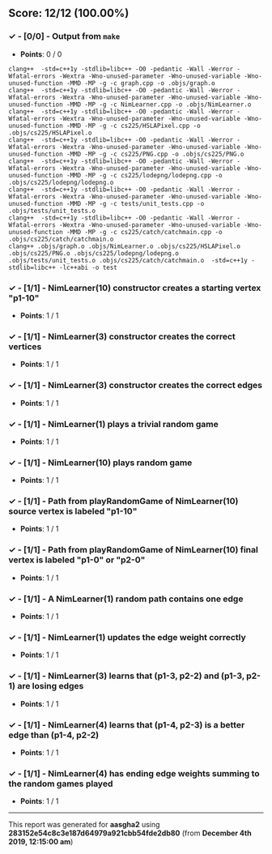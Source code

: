 


## Score: 12/12 (100.00%)


### ✓ - [0/0] - Output from `make`

- **Points**: 0 / 0


```
clang++  -std=c++1y -stdlib=libc++ -O0 -pedantic -Wall -Werror -Wfatal-errors -Wextra -Wno-unused-parameter -Wno-unused-variable -Wno-unused-function -MMD -MP -g -c graph.cpp -o .objs/graph.o
clang++  -std=c++1y -stdlib=libc++ -O0 -pedantic -Wall -Werror -Wfatal-errors -Wextra -Wno-unused-parameter -Wno-unused-variable -Wno-unused-function -MMD -MP -g -c NimLearner.cpp -o .objs/NimLearner.o
clang++  -std=c++1y -stdlib=libc++ -O0 -pedantic -Wall -Werror -Wfatal-errors -Wextra -Wno-unused-parameter -Wno-unused-variable -Wno-unused-function -MMD -MP -g -c cs225/HSLAPixel.cpp -o .objs/cs225/HSLAPixel.o
clang++  -std=c++1y -stdlib=libc++ -O0 -pedantic -Wall -Werror -Wfatal-errors -Wextra -Wno-unused-parameter -Wno-unused-variable -Wno-unused-function -MMD -MP -g -c cs225/PNG.cpp -o .objs/cs225/PNG.o
clang++  -std=c++1y -stdlib=libc++ -O0 -pedantic -Wall -Werror -Wfatal-errors -Wextra -Wno-unused-parameter -Wno-unused-variable -Wno-unused-function -MMD -MP -g -c cs225/lodepng/lodepng.cpp -o .objs/cs225/lodepng/lodepng.o
clang++  -std=c++1y -stdlib=libc++ -O0 -pedantic -Wall -Werror -Wfatal-errors -Wextra -Wno-unused-parameter -Wno-unused-variable -Wno-unused-function -MMD -MP -g -c tests/unit_tests.cpp -o .objs/tests/unit_tests.o
clang++  -std=c++1y -stdlib=libc++ -O0 -pedantic -Wall -Werror -Wfatal-errors -Wextra -Wno-unused-parameter -Wno-unused-variable -Wno-unused-function -MMD -MP -g -c cs225/catch/catchmain.cpp -o .objs/cs225/catch/catchmain.o
clang++ .objs/graph.o .objs/NimLearner.o .objs/cs225/HSLAPixel.o .objs/cs225/PNG.o .objs/cs225/lodepng/lodepng.o .objs/tests/unit_tests.o .objs/cs225/catch/catchmain.o  -std=c++1y -stdlib=libc++ -lc++abi -o test

```


### ✓ - [1/1] - NimLearner(10) constructor creates a starting vertex "p1-10"

- **Points**: 1 / 1





### ✓ - [1/1] - NimLearner(3) constructor creates the correct vertices

- **Points**: 1 / 1





### ✓ - [1/1] - NimLearner(3) constructor creates the correct edges

- **Points**: 1 / 1





### ✓ - [1/1] - NimLearner(1) plays a trivial random game

- **Points**: 1 / 1





### ✓ - [1/1] - NimLearner(10) plays random game

- **Points**: 1 / 1





### ✓ - [1/1] - Path from playRandomGame of NimLearner(10) source vertex is labeled "p1-10"

- **Points**: 1 / 1





### ✓ - [1/1] - Path from playRandomGame of NimLearner(10) final vertex is labeled "p1-0" or "p2-0"

- **Points**: 1 / 1





### ✓ - [1/1] - A NimLearner(1) random path contains one edge

- **Points**: 1 / 1





### ✓ - [1/1] - NimLearner(1) updates the edge weight correctly

- **Points**: 1 / 1





### ✓ - [1/1] - NimLearner(3) learns that (p1-3\, p2-2) and (p1-3\, p2-1) are losing edges

- **Points**: 1 / 1





### ✓ - [1/1] - NimLearner(4) learns that (p1-4\, p2-3) is a better edge than (p1-4\, p2-2)

- **Points**: 1 / 1





### ✓ - [1/1] - NimLearner(4) has ending edge weights summing to the random games played

- **Points**: 1 / 1





---

This report was generated for **aasgha2** using **283152e54c8c3e187d64979a921cbb54fde2db80** (from **December 4th 2019, 12:15:00 am**)
